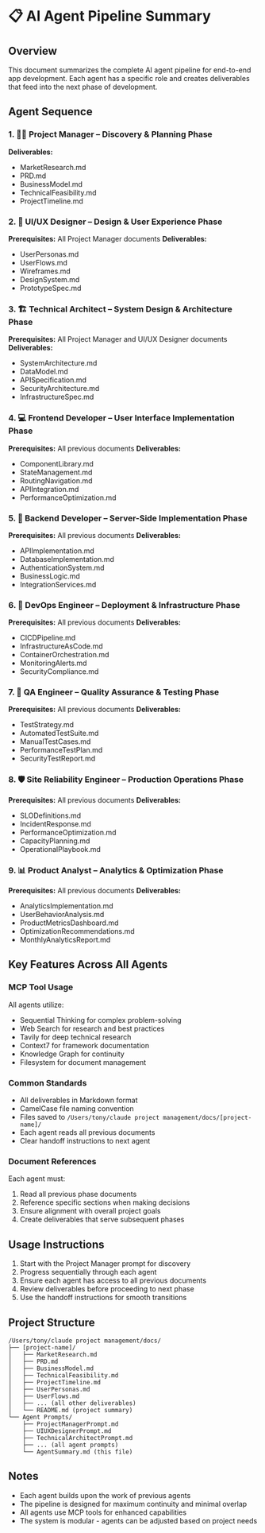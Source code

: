 # 📋 AI Agent Pipeline Summary

## Overview
This document summarizes the complete AI agent pipeline for end-to-end app development. Each agent has a specific role and creates deliverables that feed into the next phase of development.

## Agent Sequence

### 1. 🧑‍💼 Project Manager – Discovery & Planning Phase
**Deliverables:**
- MarketResearch.md
- PRD.md
- BusinessModel.md
- TechnicalFeasibility.md
- ProjectTimeline.md

### 2. 🎨 UI/UX Designer – Design & User Experience Phase
**Prerequisites:** All Project Manager documents
**Deliverables:**
- UserPersonas.md
- UserFlows.md
- Wireframes.md
- DesignSystem.md
- PrototypeSpec.md

### 3. 🏗️ Technical Architect – System Design & Architecture Phase
**Prerequisites:** All Project Manager and UI/UX Designer documents
**Deliverables:**
- SystemArchitecture.md
- DataModel.md
- APISpecification.md
- SecurityArchitecture.md
- InfrastructureSpec.md

### 4. 💻 Frontend Developer – User Interface Implementation Phase
**Prerequisites:** All previous documents
**Deliverables:**
- ComponentLibrary.md
- StateManagement.md
- RoutingNavigation.md
- APIIntegration.md
- PerformanceOptimization.md

### 5. 🔧 Backend Developer – Server-Side Implementation Phase
**Prerequisites:** All previous documents
**Deliverables:**
- APIImplementation.md
- DatabaseImplementation.md
- AuthenticationSystem.md
- BusinessLogic.md
- IntegrationServices.md

### 6. 🚀 DevOps Engineer – Deployment & Infrastructure Phase
**Prerequisites:** All previous documents
**Deliverables:**
- CICDPipeline.md
- InfrastructureAsCode.md
- ContainerOrchestration.md
- MonitoringAlerts.md
- SecurityCompliance.md

### 7. 🧪 QA Engineer – Quality Assurance & Testing Phase
**Prerequisites:** All previous documents
**Deliverables:**
- TestStrategy.md
- AutomatedTestSuite.md
- ManualTestCases.md
- PerformanceTestPlan.md
- SecurityTestReport.md

### 8. 🛡️ Site Reliability Engineer – Production Operations Phase
**Prerequisites:** All previous documents
**Deliverables:**
- SLODefinitions.md
- IncidentResponse.md
- PerformanceOptimization.md
- CapacityPlanning.md
- OperationalPlaybook.md

### 9. 📊 Product Analyst – Analytics & Optimization Phase
**Prerequisites:** All previous documents
**Deliverables:**
- AnalyticsImplementation.md
- UserBehaviorAnalysis.md
- ProductMetricsDashboard.md
- OptimizationRecommendations.md
- MonthlyAnalyticsReport.md

## Key Features Across All Agents

### MCP Tool Usage
All agents utilize:
- Sequential Thinking for complex problem-solving
- Web Search for research and best practices
- Tavily for deep technical research
- Context7 for framework documentation
- Knowledge Graph for continuity
- Filesystem for document management

### Common Standards
- All deliverables in Markdown format
- CamelCase file naming convention
- Files saved to `/Users/tony/claude project management/docs/[project-name]/`
- Each agent reads all previous documents
- Clear handoff instructions to next agent

### Document References
Each agent must:
1. Read all previous phase documents
2. Reference specific sections when making decisions
3. Ensure alignment with overall project goals
4. Create deliverables that serve subsequent phases

## Usage Instructions
1. Start with the Project Manager prompt for discovery
2. Progress sequentially through each agent
3. Ensure each agent has access to all previous documents
4. Review deliverables before proceeding to next phase
5. Use the handoff instructions for smooth transitions

## Project Structure
```
/Users/tony/claude project management/docs/
├── [project-name]/
│   ├── MarketResearch.md
│   ├── PRD.md
│   ├── BusinessModel.md
│   ├── TechnicalFeasibility.md
│   ├── ProjectTimeline.md
│   ├── UserPersonas.md
│   ├── UserFlows.md
│   ├── ... (all other deliverables)
│   └── README.md (project summary)
└── Agent Prompts/
    ├── ProjectManagerPrompt.md
    ├── UIUXDesignerPrompt.md
    ├── TechnicalArchitectPrompt.md
    ├── ... (all agent prompts)
    └── AgentSummary.md (this file)
```

## Notes
- Each agent builds upon the work of previous agents
- The pipeline is designed for maximum continuity and minimal overlap
- All agents use MCP tools for enhanced capabilities
- The system is modular - agents can be adjusted based on project needs